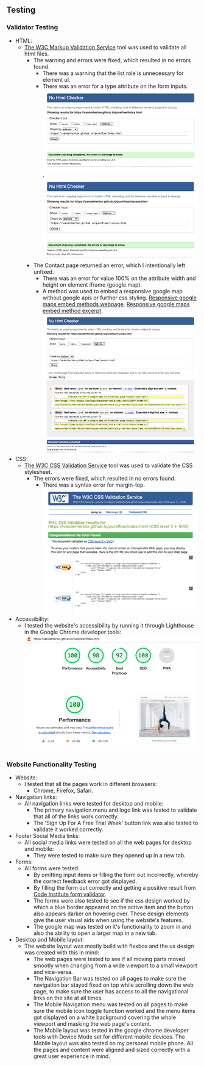 ## Testing

### Validator Testing

- HTML:
    - [The W3C Markup Validation Service](https://validator.w3.org/) tool was used to validate all html files.
        - The warning and errors were fixed, which resulted in no errors found.
            - There was a warning that the list role is unnecessary for element ul.
            - There was an error for a type attribute on the form inputs.
        ![Home page html markup validator results](assets/images-readme/images-testing/w3c-html-validator-index.png).
        ![Classes page html markup validator results](assets/images-readme/images-testing/w3c-html-validator-classes.png)  
        - The Contact page returned an error, which I intentionally left unfixed.
            - There was an error for value 100% on the attribute width and height on element iframe (google map).
            - A method was used to embed a responsive google map without google apis or further css styling. [Responsive google maps embed methods webpage](https://blog.duda.co/responsive-google-maps-for-your-website). [Responsive google maps embed method excerpt](assets/images-readme/images-testing/embed-google-map.png).
        ![Contact page html markup validator results](assets/images-readme/images-testing/w3c-html-validator-contact.png)            
- CSS:
    - [The W3C CSS Validation Service](https://jigsaw.w3.org/css-validator/) tool was used to validate the CSS stylesheet.
        - The errors were fixed, which resulted in no errors found.
            - There was a syntax error for margin-top.
        ![CSS validator results](assets/images-readme/images-testing/w3c-css-validator.png)            
- Accessibility:
    - I tested the website's accessibility by running it through Lighthouse in the Google Chrome developer tools: 
    ![Lighthouse results](assets/images-readme/images-testing/lighthouse-score.png)

### Website Functionality Testing

- Website:
    - I tested that all the pages work in different browsers:
        - Chrome, Firefox, Safari.
- Navigation links:
    - All navigation links were tested for desktop and mobile:
        - The primary navigation menu and logo link was tested to validate that all of the links work correctly.
        - The 'Sign Up For A Free Trial Week' button link was also tested to validate it worked correctly.
- Footer Social Media links:
    - All social media links were tested on all the web pages for desktop and mobile:
        - They were tested to make sure they opened up in a new tab.
- Forms:
    - All forms were tested:
        - By omitting input items or filling the form out incorrectly, whereby the correct feedback error got displayed.
        - By filling the form out correctly and getting a positive result from [Code Institute form validator](https://formdump.codeinstitute.net/).
        - The forms were also tested to see if the css design worked by which a blue border appeared on the active item and the button also appears darker on hovering over. These design elements give the user visual aids when using the website's features. 
        - The google map was tested on it's functionality to zoom in and also the ability to open a larger map in a new tab. 
- Desktop and Mobile layout:
    - The website layout was mostly build with flexbox and the ux design was created with this in mind:
        - The web pages were tested to see if all moving parts moved smootly when changing from a wide viewport to a small viewport and vice-versa.
        - The Navigation Bar was tested on all pages to make sure the navigation bar stayed fixed on top while scrolling down the web page, to make sure the user has access to all the navigational links on the site at all times.
        - The Mobile Navigation menu was tested on all pages to make sure the mobile icon toggle function worked and the menu items got displayed on a white background covering the whole viewport and masking the web page's content.
        - The Mobile layout was tested in the google chrome developer tools with Device Mode set for different mobile devices. The Mobile layout was also tested on my personal mobile phone. All the pages and content were aligned and sized correctly with a great user experience in mind.  

   





    




